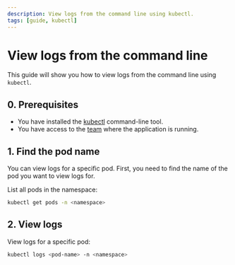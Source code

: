 ```yaml
---
description: View logs from the command line using kubectl.
tags: [guide, kubectl]
---
```

# View logs from the command line

This guide will show you how to view logs from the command line using `kubectl`.

## 0. Prerequisites

- You have installed the [kubectl](../../command-line-access/setup.md) command-line tool.
- You have access to the [team](../../team.md) where the application is running.

## 1. Find the pod name

You can view logs for a specific pod. First, you need to find the name of the pod you want to view logs for.

List all pods in the namespace:

```bash
kubectl get pods -n <namespace>
```

## 2. View logs

View logs for a specific pod:

```bash
kubectl logs <pod-name> -n <namespace>
```
